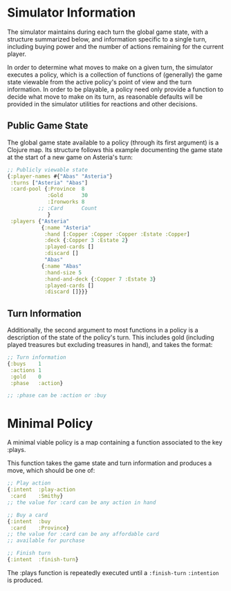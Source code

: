 Simulator Information
=====================

The simulator maintains during each turn the global game state, with a structure summarized below, and information specific to a single turn, including buying power and the number of actions remaining for the current player.

In order to determine what moves to make on a given turn, the simulator executes a policy, which is a collection of functions of (generally) the game state viewable from the active policy's point of view and the turn information. In order to be playable, a policy need only provide a function to decide what move to make on its turn, as reasonable defaults will be provided in the simulator utilities for reactions and other decisions.


Public Game State
-----------------

The global game state available to a policy (through its first argument) is a Clojure map. Its structure follows this example documenting the game state at the start of a new game on Asteria's turn:

```clojure
;; Publicly viewable state
{:player-names #{"Abas" "Asteria"}
 :turns ["Asteria" "Abas"]
 :card-pool {:Province  8
             :Gold      30
             :Ironworks 8
          ;; :Card      Count
             }
 :players {"Asteria"
           {:name "Asteria"
            :hand [:Copper :Copper :Copper :Estate :Copper]
            :deck {:Copper 3 :Estate 2}
            :played-cards []
            :discard []
            "Abas"
           {:name "Abas"
            :hand-size 5
            :hand-and-deck {:Copper 7 :Estate 3}
            :played-cards []
            :discard []}}}
```

Turn Information
----------------

Additionally, the second argument to most functions in a policy is a description of the state of the policy's turn. This includes gold (including played treasures but excluding treasures in hand), and takes the format:

```clojure
;; Turn information
{:buys    1
 :actions 1
 :gold    0
 :phase   :action}

;; :phase can be :action or :buy
```

Minimal Policy
==============

A minimal viable policy is a map containing a function associated to the key :plays.

This function takes the game state and turn information and produces a move, which should be one of:

```clojure
;; Play action
{:intent  :play-action
 :card    :Smithy}
;; the value for :card can be any action in hand

;; Buy a card
{:intent  :buy
 :card    :Province}
;; the value for :card can be any affordable card
;; available for purchase

;; Finish turn
{:intent  :finish-turn}
```

The :plays function is repeatedly executed until a `:finish-turn` `:intention` is produced.
